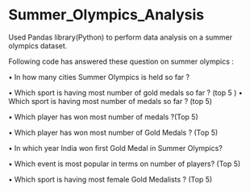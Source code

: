 # Summer_Olympics_Analysis

Used Pandas library(Python) to perform data analysis on a summer olympics dataset.

Following code has answered these question on summer olympics :

•	In how many cities Summer Olympics is held so far ?

•	Which sport is having most number of gold medals so far ? (top 5
)
•	Which sport is having most number of medals so far ? (top 5)

•	Which player has won most number of medals ?(Top 5)

•	Which player has won most number of Gold Medals ? (Top 5)

•	In which year India won first Gold Medal in Summer Olympics?

•	Which event is most popular in terms on number of players? (Top 5)

•	Which sport is having most female Gold Medalists ? (Top 5)
